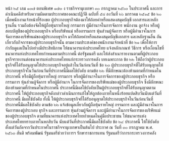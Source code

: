 หน้า ๒๕
เลม ๑๓๗ ตอนพิเศษ ๑๗๓ ง ราชกิจจานุเบกษา
๓๐ กรกฎาคม ๒๕๖๓
ในประกาศนี้ และการดำเนินคดีสำหรับความผิดตามประกาศของคณะปฏิวัติ ฉบับที่ ๕๘ ลงวันที่
๒๖ มกราคม ๒๕๑๕
ข้อ ๒๐ เมื่อพนักงานเจ้าหน้าที่ร้องขอ ผู้ประกอบธุรกิจต้องมาให้ถ้อยคำหรือแสดงสมุดบัญชี
เอกสารและหลักฐานอื่น รวมถึงต้องจัดให้ผู้ถือหุ้นรายใหญ่ กรรมการ ผู้มีอำนาจในการจัดการ
พนักงาน ลูกจ้าง หรือผู้สอบบัญชีของผู้ประกอบธุรกิจ หรือบริษัทแม่ หรือกรรมการ หุ้นส่วนผู้จัดการ
หรือผู้มีอำนาจในการจัดการของบริษัทแม่ของผู้ประกอบธุรกิจ มาให้ถ้อยคำหรือแสดงสมุดบัญชีเอกสาร
และหลักฐานอื่น อันเกี่ยวกับกิจการของผู้ประกอบธุรกิจนั้น ตามความประสงค์ของพนักงานเจ้าหน้าที่
ข้อ ๒๑ เพื่อให้การกำกับดูแลเป็นไปอย่างมีประสิทธิภาพ ให้ธนาคารแห่งประเทศไทย
แจ้งหลักเกณฑ์ วิธีการ หรือเงื่อนไขที่ธนาคารแห่งประเทศไทยกำหนดตามประกาศนี้ ต่อรัฐมนตรี
และให้ส่งสำเนารายงานตามที่ผู้ประกอบธุรกิจรายงานต่อธนาคารแห่งประเทศไทยแก่กระทรวงการคลัง
บทเฉพาะกาล
ข้อ ๒๒ ให้ถือว่าผู้ประกอบธุรกิจที่ได้รับอนุญาตให้ประกอบธุรกิจอยู่แล้วในวันก่อนวันที่
ข้อ ๒๓ ผู้ประกอบธุรกิจที่ได้รับอนุญาตให้ประกอบธุรกิจในวันก่อนวันที่ประกาศนี้มีผลใช้บังคับ
ตามข้อ ๒๒ ที่มีลักษณะต้องห้ามตามที่กำหนดในประกาศนี้ หรือมีผู้ถือหุ้นรายใหญ่ กรรมการ
หรือผู้มีอำนาจในการจัดการของผู้ประกอบธุรกิจ หรือกรรมการ หุ้นส่วนผู้จัดการ หรือผู้มีอำนาจ
ในการจัดการของบริษัทแม่ของผู้ประกอบธุรกิจ ซึ่งมีลักษณะต้องห้ามตามที่กำหนดในประกาศนี้
ประกาศนี้มีผลใช้บังคับเป็นผู้ประกอบธุรกิจที่ได้รับอนุญาตตามประกาศนี้
ให้ผู้ประกอบธุรกิจดังกล่าวดำเนินการแก้ไขให้ถูกต้องภายในหนึ่งร้อยแปดสิบวันนับแต่วันที่ประกาศนี้
มีผลใช้บังคับ
ทั้งนี้ ให้ผู้ประกอบธุรกิจที่ได้รับอนุญาตให้ประกอบธุรกิจในวันก่อนวันที่ประกาศนี้มีผลใช้บังคับ
ตามข้อ ๒๒ แจ้งข้อมูลเกี่ยวกับผู้ถือหุ้นรายใหญ่ กรรมการ และผู้มีอำนาจในการจัดการของผู้ประกอบ
ธุรกิจ และกรรมการ หุ้นส่วนผู้จัดการ และผู้มีอำนาจในการจัดการของบริษัทแม่ของผู้ประกอบธุรกิจ
ตามที่ธนาคารแห่งประเทศไทยกำหนดในคู่มือประชาชน ให้ธนาคารแห่งประเทศไทยทราบภายในหกสิบวัน
นับแต่วันที่ประกาศนี้มีผลใช้บังคับ
ข้อ ๒๔ ประกาศนี้ ให้ใช้บังคับตั้งแต่วันถัดจากวันประกาศในราชกิจจานุเบกษาเป็นต้นไป
ประกาศ ณ วันที่ ๓๐ กรกฎาคม พ.ศ. ๒๕๖๓
สันติ พร้อมพัฒน์
รัฐมนตรีช่วยว่าการฯ รักษาราชการแทน
รัฐมนตรีว่าการกระทรวงการคลัง
